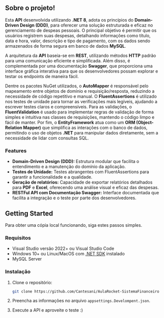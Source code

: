 ## Sobre o projeto!

Esta **API** desenvolvida utilizando **.NET 8**, adota os princípios do **Domain-Driven Design (DDD)**, para oferecer uma solução estruturada e eficaz no gerenciamento de despeas pessoais. O principal objetivo é permitir que os usuários registrem suas despesas, detalhando informações como título, data e hora, valor, descrição e tipo de pagamento, com os dados sendo armazenados de forma segura em banco de dados **MySQL**.

A arquitetura da **API** baseia-se em **REST**, utilizando métodos **HTTP** padrão para uma comunicação eficiente e simplificada. Além disso, é complementada por uma documentação **Swagger**, que proporciona uma interface gráfica interativa para que os desenvolvedores possam explorar e testar os endpoints de maneira fácil.

Dentre os pacotes NuGet utilizados, o **AutoMapper** é responsável pelo mapeamento entre objetos de domínio e requisição/resposta, reduzindo a necessidade de código repetitivo e manual. O **FluentAssertions** é utilizado nos testes de unidade para tornar as verificações mais legíveis, ajudando a escrever testes claros e compreensíveis. Para as validações, o **FluentValidation** é usado para implementar regras de validação de forma simples e intuitiva nas classes de requisições, mantendo o código limpo e fácil de manter. Por fim, o **EntityFramework** atua como um **ORM (Object-Relation Mapper)** que simplifica as interações com o banco de dados, permitindo o uso de objetos **.NET** para manipular dados diretamente, sem a necessidade de lidar com consultas SQL.

### Features
- **Domain-Driven Design (DDD):** Estrutura modular que facilita o entendimento e a manutenção do domínio da aplicação.
- **Testes de Unidade:** Testes abrangentes com FluentAssertions para garantir a funcionalidade e a qualidade.
- **Geração de relatórios:** Capacidade de exportar relatórios detalhados para **PDF** e **Excel**, oferecendo uma análise visual e eficaz das despesas.
- **RESTFul API com Documentação Swagger:** Interface documentada que facilita a integração e o teste por parte dos desenvolvedores.

 ## Getting Started

 Para obter uma cópia local funcionando, siga estes passos simples.

 ### Requisitos

 * Visual Studio versão 2022+ ou Visual Studio Code
 * Windows 10+ ou Linux/MacOS com [.NET SDK](https://dotnet.microsoft.com/pt-br/download/dotnet/8.0) instalado
 * MySQL Server

 ### Instalação

 1. Clone o repositório:
    ```sh
    git clone https://github.com/Cantesani/AulaRocket-SistemaFinanceiro.git
    ```

 2. Preencha as informações no arquivo `appsettings.Develompent.json`. 
 3. Execute a API e aproveite o teste :)

